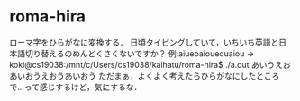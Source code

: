 # roma-hira
ローマ字をひらがなに変換する．
日頃タイピングしていて，いちいち英語と日本語切り替えるのめんどくさくないですか？
例:aiueoaioueouaiou
-> koki@cs19038:/mnt/c/Users/cs19038/kaihatu/roma-hira$ ./a.out
あいうえおあいおうえおうあいおう
ただまぁ，よくよく考えたらひらがなにしたところで…って感じするけど，気にするな．


